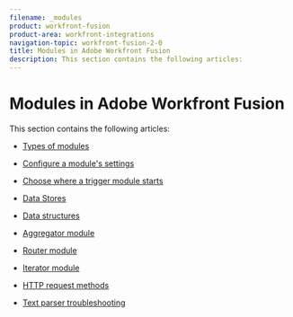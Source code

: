 ```yaml
---
filename: _modules
product: workfront-fusion
product-area: workfront-integrations
navigation-topic: workfront-fusion-2-0
title: Modules in Adobe Workfront Fusion
description: This section contains the following articles:
---
```


# Modules in Adobe Workfront Fusion

This section contains the following articles:

* [Types of modules](../../workfront-fusion/modules/module-types.md) 
* [Configure a module's settings](../../workfront-fusion/modules/configure-a-modules-settings.md) 
* [Choose where a trigger module starts](../../workfront-fusion/modules/choose-where-trigger-module-starts.md) 
* [Data Stores](../../workfront-fusion/modules/data-stores.md) 
* [Data structures](../../workfront-fusion/modules/data-structures.md) 
* [Aggregator module](../../workfront-fusion/modules/aggregator-module.md) 
* [Router module](../../workfront-fusion/modules/router-module.md) 
* [Iterator module](../../workfront-fusion/modules/iterator-module.md)

  <!--
  Converger module
  -->

* [HTTP request methods](../../workfront-fusion/modules/http-request-methods.md) 
* [Text parser troubleshooting](../../workfront-fusion/modules/text-parser-troubleshooting.md)

